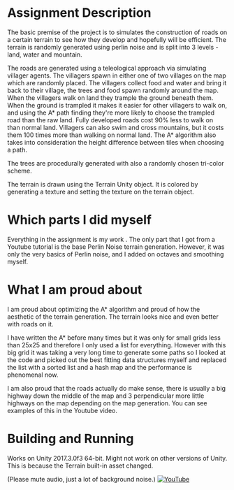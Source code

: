 # Assignment Description
The basic premise of the project is to simulates the construction of roads on a certain terrain to see how they develop and hopefully will be efficient. The terrain is randomly generated using perlin noise and is split into 3 levels - land, water and mountain.

The roads are generated using a teleological approach via simulating villager agents. The villagers spawn in either one of two villages on the map which are randomly placed. The villagers collect food and water and bring it back to their village, the trees and food spawn randomly around the map. When the villagers walk on land they trample the ground beneath them. When the ground is trampled it makes it easier for other villagers to walk on, and using the A* path finding they're more likely to choose the trampled road than the raw land. Fully developed roads cost 90% less to walk on than normal land. Villagers can also swim and cross mountains, but it costs them 100 times more than walking on normal land. The A* algorithm also takes into consideration the height difference between tiles when choosing a path.

The trees are procedurally generated with also a randomly chosen tri-color scheme.

The terrain is drawn using the Terrain Unity object. It is colored by generating a texture and setting the texture on the terrain object.

# Which parts I did myself
Everything in the assignment is my work . The only part that I got from a Youtube tutorial is the base Perlin Noise terrain generation. However, it was only the very basics of Perlin noise, and I added on octaves and smoothing myself.



# What I am proud about
I am proud about optimizing the A* algorithm and proud of how the aesthetic of the terrain generation. The terrain looks nice and even better with roads on it.

 I have written the A* before many times but it was only for small grids less than 25x25 and therefore I only used a list for everything. However with this big grid it was taking a very long time to generate some paths so I looked at the code and picked out the best fitting data structures myself and replaced the list with a sorted list and a hash map and the performance is phenomenal now.

I am also proud that the roads actually do make sense, there is usually a big highway down the middle of the map and 3 perpendicular more little highways on the map depending on the map generation. You can see examples of this in the Youtube video.

# Building and Running
Works on Unity 2017.3.0f3 64-bit. Might not work on other versions of Unity. This is because the Terrain built-in asset changed.

(Please mute audio, just a lot of background noise.)
[![YouTube](https://youtu.be/PoNaX-FmW_4)](https://youtu.be/PoNaX-FmW_4)